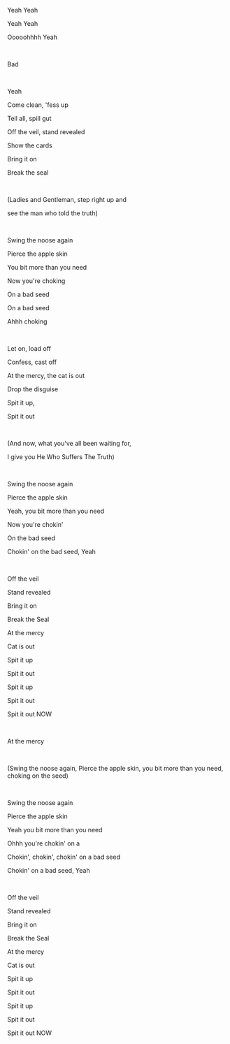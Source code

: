 Yeah Yeah

Yeah Yeah

Ooooohhhh Yeah

<br>

Bad

<br>

Yeah

Come clean, 'fess up

Tell all, spill gut

Off the veil, stand revealed

Show the cards

Bring it on

Break the seal

<br>

(Ladies and Gentleman, step right up and

see the man who told the truth)

<br>

Swing the noose again

Pierce the apple skin

You bit more than you need

Now you're choking

On a bad seed

On a bad seed

Ahhh choking

<br>

Let on, load off

Confess, cast off

At the mercy, the cat is out

Drop the disguise

Spit it up,

Spit it out

<br>

(And now, what you've all been waiting for,

I give you He Who Suffers The Truth)

<br>

Swing the noose again

Pierce the apple skin

Yeah, you bit more than you need

Now you're chokin'

On the bad seed

Chokin' on the bad seed, Yeah

<br>

Off the veil

Stand revealed

Bring it on

Break the Seal

At the mercy

Cat is out

Spit it up

Spit it out

Spit it up

Spit it out

Spit it out NOW

<br>

At the mercy

<br>

(Swing the noose again, Pierce the apple skin, you bit more than you need, choking on the seed)

<br>

Swing the noose again

Pierce the apple skin

Yeah you bit more than you need

Ohhh you're chokin' on a

Chokin', chokin', chokin' on a bad seed

Chokin' on a bad seed, Yeah

<br>

Off the veil

Stand revealed

Bring it on

Break the Seal

At the mercy

Cat is out

Spit it up

Spit it out

Spit it up

Spit it out

Spit it out NOW
